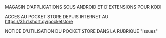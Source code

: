 MAGASIN D'APPLICATIONS SOUS ANDROID ET D'EXTENSIONS POUR KODI

ACCES AU POCKET STORE DEPUIS INTERNET AU https://31u1.short.gy/pocketstore

NOTICE D'UTILISATION DU POCKET STORE DANS LA RUBRIQUE "Issues"
